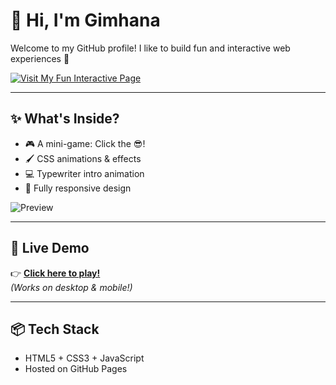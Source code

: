 <!---
- 👋 Hi, I’m @GimhanZ
- 👀 I’m interested in cybersecurity
- 🌱 I’m currently learning Coding languages
- 💞️ I’m looking to collaborate on Projects


GimhanaZ/GimhanaZ is a ✨ special ✨ repository because its `README.md` (this file) appears on your GitHub profile.
You can click the Preview link to take a look at your changes.
--->
# 👋 Hi, I'm Gimhana

Welcome to my GitHub profile! I like to build fun and interactive web experiences 🚀

[![Visit My Fun Interactive Page](https://img.shields.io/badge/Play%20My%20Game-%F0%9F%91%BD%20Click%20Now-orange)](https://GimhanaZ.github.io/README.md)

---

## ✨ What's Inside?
- 🎮 A mini-game: Click the 😎!
- 🖌️ CSS animations & effects
- 💻 Typewriter intro animation
- 📱 Fully responsive design

![Preview](https://GimhanaZ.github.io/README.md/preview.gif) <!-- Optional preview image -->

---

## 📡 Live Demo
👉 **[Click here to play!](https://GimhanaZ.github.io/README.md)**  
_(Works on desktop & mobile!)_

---

## 📦 Tech Stack
- HTML5 + CSS3 + JavaScript
- Hosted on GitHub Pages
